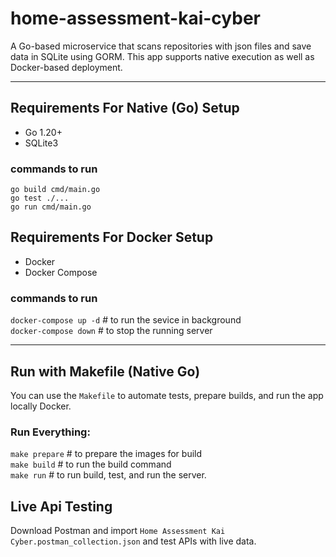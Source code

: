 # home-assessment-kai-cyber
A Go-based microservice that scans repositories with json files and save data in SQLite using GORM. This app supports native execution as well as Docker-based deployment.

---

## Requirements For Native (Go) Setup
- Go 1.20+
- SQLite3
  
### commands to run
  `go build cmd/main.go` <br>
  `go test ./...` <br>
  `go run cmd/main.go` <br>

## Requirements For Docker Setup
- Docker 
- Docker Compose

### commands to run
  `docker-compose up -d`    #   to run the sevice in background  <br>
  `docker-compose down`   # to stop the running server<br>

---

## Run with Makefile (Native Go)

You can use the `Makefile` to automate tests, prepare builds, and run the app locally Docker.

### Run Everything:

`make prepare`  # to prepare the images for build <br>
`make build`    # to run the build command <br>
`make run`      # to run build, test, and run the server. <br>

## Live Api Testing
Download Postman and import `Home Assessment Kai Cyber.postman_collection.json` and test APIs with live data.

